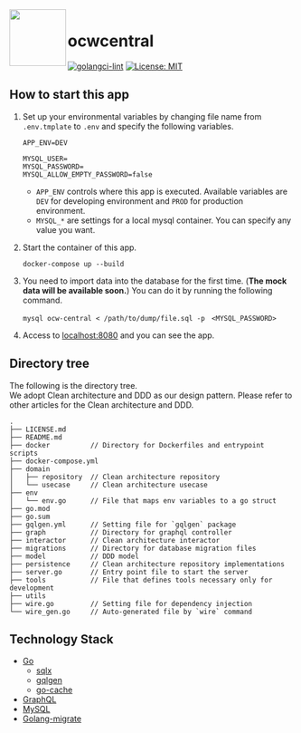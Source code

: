<img align="left" src=https://user-images.githubusercontent.com/44559556/196192159-7684237a-ba00-4ea4-8c37-3395acb19492.png width="100" height="100">

# ocwcentral

[![golangci-lint](https://github.com/ocw-central/ocw-central-backend/actions/workflows/golangci-lint.yml/badge.svg)](https://github.com/ocw-central/ocw-central-backend/actions/workflows/golangci-lint.yml)
[![License: MIT](https://img.shields.io/badge/license-MIT-blue)](https://img.shields.io/badge/license-MIT-blue)

## How to start this app

1. Set up your environmental variables by changing file name from `.env.tmplate` to `.env` and specify the following variables.

   ```
   APP_ENV=DEV

   MYSQL_USER=
   MYSQL_PASSWORD=
   MYSQL_ALLOW_EMPTY_PASSWORD=false
   ```

   - `APP_ENV` controls where this app is executed. Available variables are `DEV` for developing environment and `PROD` for production environment.
   - `MYSQL_*` are settings for a local mysql container. You can specify any value you want.

2. Start the container of this app.
    ```
    docker-compose up --build
    ```
3. You need to import data into the database for the first time. (**The mock data will be available soon.**) You can do it by running the following command.
    ```
    mysql ocw-central < /path/to/dump/file.sql -p　<MYSQL_PASSWORD>
    ```
4. Access to [localhost:8080](localhost:8080) and you can see the app.


## Directory tree

The following is the directory tree.<br>
We adopt Clean architecture and DDD as our design pattern.
Please refer to other articles for the Clean architecture and DDD.

```
.
├── LICENSE.md
├── README.md
├── docker          // Directory for Dockerfiles and entrypoint scripts
├── docker-compose.yml
├── domain
│   ├── repository  // Clean architecture repository
│   └── usecase     // Clean architecture usecase
├── env
│   └── env.go      // File that maps env variables to a go struct
├── go.mod
├── go.sum
├── gqlgen.yml      // Setting file for `gqlgen` package
├── graph           // Directory for graphql controller
├── interactor      // Clean architecture interactor
├── migrations      // Directory for database migration files
├── model           // DDD model
├── persistence     // Clean architecture repository implementations
├── server.go       // Entry point file to start the server
├── tools           // File that defines tools necessary only for development
├── utils
├── wire.go         // Setting file for dependency injection
└── wire_gen.go     // Auto-generated file by `wire` command
```


## Technology Stack
- [Go](https://go.dev/doc/)
    - [sqlx](https://pkg.go.dev/github.com/jmoiron/sqlx)
    - [gqlgen](https://gqlgen.com/)
    - [go-cache](https://pkg.go.dev/github.com/patrickmn/go-cache)
- [GraphQL](https://graphql.org/)
- [MySQL](https://www.mysql.com/)
- [Golang-migrate](https://github.com/golang-migrate/migrate)

